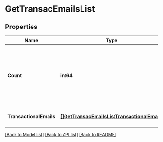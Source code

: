 # GetTransacEmailsList

## Properties
Name | Type | Description | Notes
------------ | ------------- | ------------- | -------------
**Count** | **int64** | Total number of transactional emails available on your account according to the passed filter | [optional] [default to null]
**TransactionalEmails** | [**[]GetTransacEmailsListTransactionalEmails**](GetTransacEmailsListTransactionalEmails.md) |  | [optional] [default to null]

[[Back to Model list]](../README.md#documentation-for-models) [[Back to API list]](../README.md#documentation-for-api-endpoints) [[Back to README]](../README.md)


